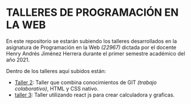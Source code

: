 # TALLERES DE PROGRAMACIÓN EN LA WEB

En este repositorio se estarán subiendo los talleres desarrollados en la asignatura de Programación en la Web _(22967)_ dictada por el docente Henry Andrés Jiménez Herrera durante el primer semestre académico del año 2021.

Dentro de los talleres aquí subidos están:

- [Taller 2](Taller_2): Taller que combina conocimientos de GIT _(trabajo colaborativo)_, HTML y CSS nativo.
- [taller 3](taller_3): Taller utilizando react js para crear calculadora y graficas.
